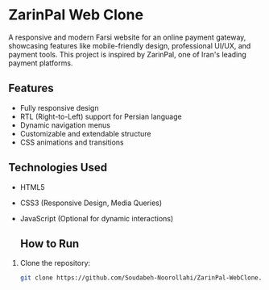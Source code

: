 
# ZarinPal Web Clone

A responsive and modern Farsi website for an online payment gateway, showcasing features like mobile-friendly design, professional UI/UX, and payment tools. This project is inspired by ZarinPal, one of Iran's leading payment platforms.

## Features
- Fully responsive design
- RTL (Right-to-Left) support for Persian language
- Dynamic navigation menus
- Customizable and extendable structure
- CSS animations and transitions

## Technologies Used
- HTML5
- CSS3 (Responsive Design, Media Queries)
- JavaScript (Optional for dynamic interactions)

  ## How to Run
1. Clone the repository:
   ```bash
   git clone https://github.com/Soudabeh-Noorollahi/ZarinPal-WebClone.git



